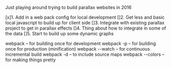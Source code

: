 Just playing around trying to build parallax websites in 2016

[x]1. Add in a web pack config for local development
[]2. Get less and basic local javascript to build up for client side
[]3. Integrate with existing parallax project to get in parallax effects
[]4. Thing about how to integrate in some of the data
[]5. Start to build up some dynamic graphs

webpack – for building once for development
webpack -p – for building once for production (minification)
webpack --watch – for continuous incremental build
webpack -d – to include source maps
webpack --colors – for making things pretty